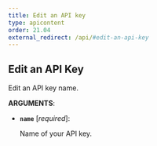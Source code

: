 ```yaml
---
title: Edit an API key
type: apicontent
order: 21.04
external_redirect: /api/#edit-an-api-key
---
```


## Edit an API Key

Edit an API key name.


**ARGUMENTS**:


* **`name`** [*required*]:

    Name of your API key.
